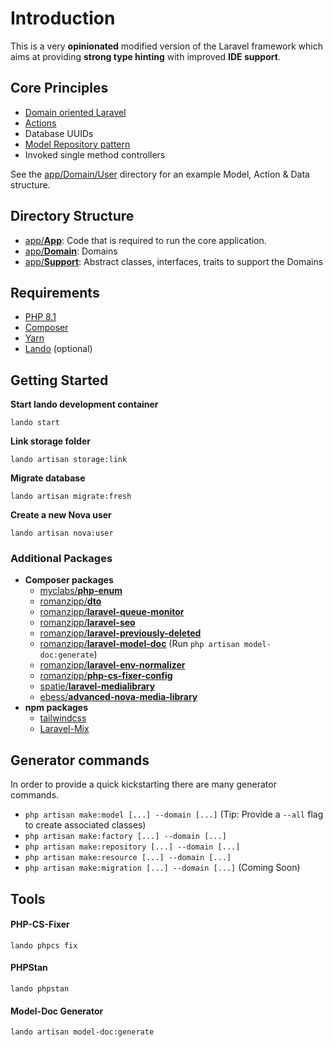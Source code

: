 # Introduction

This is a very **opinionated** modified version of the Laravel framework which aims at providing **strong type hinting** with improved **IDE support**.

## Core Principles

- [Domain oriented Laravel](https://stitcher.io/blog/laravel-beyond-crud-01-domain-oriented-laravel)
- [Actions](https://stitcher.io/blog/laravel-beyond-crud-03-actions)
- Database UUIDs
- [Model Repository pattern](#repositories)
- Invoked single method controllers

See the [app/Domain/User](https://github.com/romanzipp/Laravel-Skeleton/tree/master/app/Domain/User) directory for an example Model, Action & Data structure.

## Directory Structure

- [app/**App**](app/App): Code that is required to run the core application.
- [app/**Domain**](app/Domain): Domains
- [app/**Support**](app/Support): Abstract classes, interfaces, traits to support the Domains

## Requirements

- [PHP 8.1](https://www.php.net)
- [Composer](https://packagist.org)
- [Yarn](https://yarnpkg.com)
- [Lando](https://lando.dev) (optional)

## Getting Started

**Start lando development container**

```shell
lando start
```

**Link storage folder**

```shell
lando artisan storage:link
```

**Migrate database**

```shell
lando artisan migrate:fresh
```

**Create a new Nova user**

```shell
lando artisan nova:user
```

### Additional Packages

- **Composer packages**
    - [myclabs/**php-enum**](https://github.com/myclabs/php-enum)
    - [romanzipp/**dto**](https://github.com/romanzipp/dto)
    - [romanzipp/**laravel-queue-monitor**](https://github.com/romanzipp/Laravel-Queue-Monitor)
    - [romanzipp/**laravel-seo**](https://github.com/romanzipp/Laravel-SEO)
    - [romanzipp/**laravel-previously-deleted**](https://github.com/romanzipp/Laravel-Previously-Deleted)
    - [romanzipp/**laravel-model-doc**](https://github.com/romanzipp/Laravel-Model-Doc) (Run `php artisan model-doc:generate`)
    - [romanzipp/**laravel-env-normalizer**](https://github.com/romanzipp/Laravel-Env-Normalizer)
    - [romanzipp/**php-cs-fixer-config**](https://github.com/romanzipp/PHP-CS-Fixer-Config)
    - [spatie/**laravel-medialibrary**](https://github.com/spatie/laravel-medialibrary)
    - [ebess/**advanced-nova-media-library**](https://github.com/ebess/advanced-nova-media-library)
- **npm packages**
    - [tailwindcss](https://github.com/tailwindcss/tailwindcss)
    - [Laravel-Mix](https://github.com/JeffreyWay/laravel-mix)

## Generator commands

In order to provide a quick kickstarting there are many generator commands.

- `php artisan make:model [...] --domain [...]` (Tip: Provide a `--all` flag to create associated classes)
- `php artisan make:factory [...] --domain [...]`
- `php artisan make:repository [...] --domain [...]`
- `php artisan make:resource [...] --domain [...]`
- `php artisan make:migration [...] --domain [...]` (Coming Soon)

## Tools

#### PHP-CS-Fixer

```shell
lando phpcs fix
```

#### PHPStan

```shell
lando phpstan
```

#### Model-Doc Generator

```shell
lando artisan model-doc:generate
```
